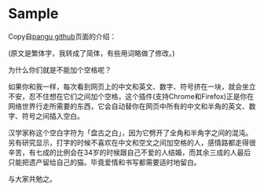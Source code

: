 # Sample

Copy自[pangu github](https://github.com/vinta/pangu.js)页面的介绍：

(原文是繁体字，我转成了简体，有些用词略做了修改。)

为什么你们就是不能加个空格呢？

如果你和我一样，每次看到网页上的中文和英文、数字、符号挤在一块，就会坐立不安，忍不住想在它们之间加个空格，这个插件(支持Chrome和Firefox)正是你在网络世界行走所需要的东西，它会自动替你在网页中所有的中文和半角的英文、数字、符号之间插入空白。          

汉学家称这个空白字符为「盘古之白」，因为它劈开了全角和半角字之间的混沌。另有研究显示，打字的时候不喜欢在中文和空文之间加空格的人，感情路都走得很辛苦，有七成的比例会在34岁的时候跟自己不爱的人结婚，而其余三成的人最后只能把遗产留给自己的猫。毕竟爱情和书写都需要适时地留白。
           
与大家共勉之。
